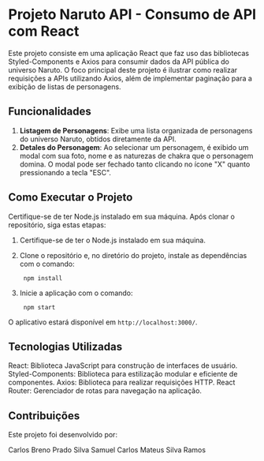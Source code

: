 # Projeto Naruto API - Consumo de API com React

Este projeto consiste em uma aplicação React que faz uso das bibliotecas Styled-Components e Axios para consumir dados da API pública do universo Naruto. O foco principal deste projeto é ilustrar como realizar requisições a APIs utilizando Axios, além de implementar paginação para a exibição de listas de personagens.

## Funcionalidades 

1. **Listagem de Personagens**: Exibe uma lista organizada de personagens do universo Naruto, obtidos diretamente da API.
2. **Detales do Personagem**: Ao selecionar um personagem, é exibido um modal com sua foto, nome e as naturezas de chakra que o personagem domina. O modal pode ser fechado tanto clicando no ícone "X" quanto pressionando a tecla "ESC".

## Como Executar o Projeto

Certifique-se de ter Node.js instalado em sua máquina. Após clonar o repositório, siga estas etapas:

1. Certifique-se de ter o Node.js instalado em sua máquina.

2. Clone o repositório e, no diretório do projeto, instale as dependências com o comando:
   
   ```
    npm install
   ```

2. Inicie a aplicação com o comando:
   
   ```
    npm start
   ```


O aplicativo estará disponível em `http://localhost:3000/`.

## Tecnologias Utilizadas

React: Biblioteca JavaScript para construção de interfaces de usuário.
Styled-Components: Biblioteca para estilização modular e eficiente de componentes.
Axios: Biblioteca para realizar requisições HTTP.
React Router: Gerenciador de rotas para navegação na aplicação.


## Contribuições

Este projeto foi desenvolvido por:

Carlos Breno Prado Silva
Samuel Carlos
Mateus Silva Ramos

